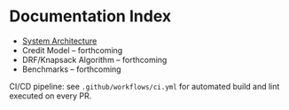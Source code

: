 # Documentation Index

* [System Architecture](architecture.md)
* Credit Model – forthcoming
* DRF/Knapsack Algorithm – forthcoming
* Benchmarks – forthcoming

CI/CD pipeline: see `.github/workflows/ci.yml` for automated build and lint executed on every PR.
